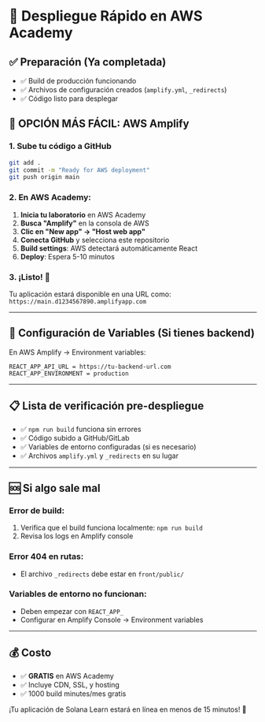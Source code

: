 # 🚀 Despliegue Rápido en AWS Academy

## ✅ Preparación (Ya completada)
- ✅ Build de producción funcionando
- ✅ Archivos de configuración creados (`amplify.yml`, `_redirects`)
- ✅ Código listo para desplegar

## 🎯 OPCIÓN MÁS FÁCIL: AWS Amplify

### 1. Sube tu código a GitHub
```bash
git add .
git commit -m "Ready for AWS deployment"
git push origin main
```

### 2. En AWS Academy:
1. **Inicia tu laboratorio** en AWS Academy
2. **Busca "Amplify"** en la consola de AWS
3. **Clic en "New app" → "Host web app"**
4. **Conecta GitHub** y selecciona este repositorio
5. **Build settings**: AWS detectará automáticamente React
6. **Deploy**: Espera 5-10 minutos

### 3. ¡Listo! 🎉
Tu aplicación estará disponible en una URL como:
`https://main.d1234567890.amplifyapp.com`

---

## 🔧 Configuración de Variables (Si tienes backend)

En AWS Amplify → Environment variables:
```
REACT_APP_API_URL = https://tu-backend-url.com
REACT_APP_ENVIRONMENT = production
```

---

## 📋 Lista de verificación pre-despliegue

- ✅ `npm run build` funciona sin errores
- ✅ Código subido a GitHub/GitLab
- ✅ Variables de entorno configuradas (si es necesario)
- ✅ Archivos `amplify.yml` y `_redirects` en su lugar

---

## 🆘 Si algo sale mal

### Error de build:
1. Verifica que el build funciona localmente: `npm run build`
2. Revisa los logs en Amplify console

### Error 404 en rutas:
- El archivo `_redirects` debe estar en `front/public/`

### Variables de entorno no funcionan:
- Deben empezar con `REACT_APP_`
- Configurar en Amplify Console → Environment variables

---

## 💰 Costo
- ✅ **GRATIS** en AWS Academy
- ✅ Incluye CDN, SSL, y hosting
- ✅ 1000 build minutes/mes gratis

¡Tu aplicación de Solana Learn estará en línea en menos de 15 minutos! 🚀 
